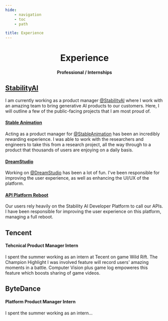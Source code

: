 ```yaml
---
hide:
    - navigation
    - toc
    - path

title: Experience
---
```



<center>
    <h1 class="nopad">Experience</h1>
    <h4 class="nopad">Professional / Internships</h4>
</center>


## <a href="https://stability.ai" target="_blank">StabilityAI</a>
I am currently working as a product manager <a href="https://stability.ai" target="_blank">@StabilityAI</a> where I work with an amazing team to bring generative AI products to our customers. Here, I will outline a few of the public-facing projects that I am most proud of.

#### <a href="https://platform.stability.ai/docs/features/animation" target="_blank">Stable Animation</a>
Acting as a product manager for <a href="https://platform.stability.ai/docs/features/animation" target="_blank">@StableAnimation</a> has been an incredibly rewarding experience. I was able to work with the researchers and engineers to take this from a research project, all the way through to a product that thousands of users are enjoying on a daily basis.

#### <a href="https://beta.dreamstudio.ai/" target="_blank">DreamStudio</a>
Working on <a href="https://beta.dreamstudio.ai/" target="_blank">@DreamStudio</a> has been a lot of fun. I've been responsible for improving the user experience, as well as enhancing the UI/UX of the platform.

#### <a href="https://platform.stability.ai" target="_blank">API Platform Reboot</a>
Our users rely heavily on the Stability AI Developer Platform to call our APIs. I have been responsible for improving the user experience on this platform, managing a full reboot.

<h2 class="nopad">Tencent</h1>
<h4 class="nopad">Tehcnical Product Manager Intern</h4>

I spent the summer working as an intern at Tecent on game Wild Rift. The Champion Highlight I was involved feature will record users' amazing moments in a battle. Computer Vision plus game log empoweres this feature which boosts sharing of game videos.


<h2 class="nopad">ByteDance</h1>
<h4 class="nopad">Platform Product Manager Intern</h4>

I spent the summer working as an intern...
